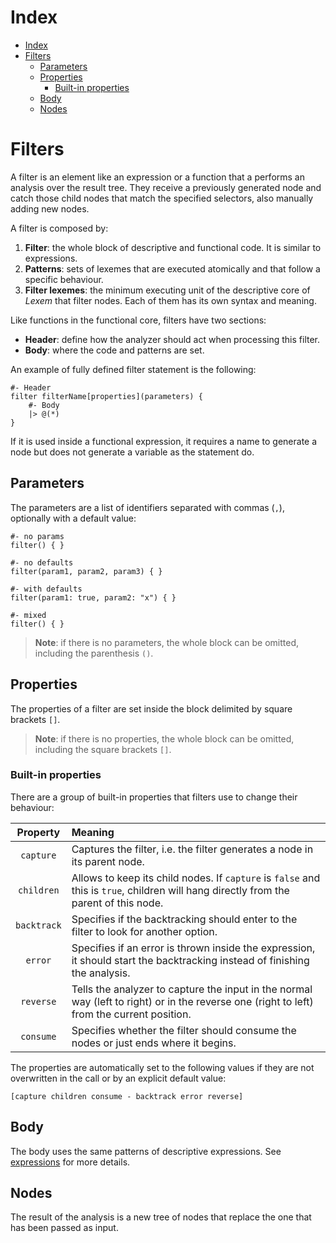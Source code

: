 
# Index

- [Index](#Index)
- [Filters](#Filters)
  - [Parameters](#Parameters)
  - [Properties](#Properties)
    - [Built-in properties](#Built-in-properties)
  - [Body](#Body)
  - [Nodes](#Nodes)

# Filters

A filter is an element like an expression or a function that a performs an analysis over the result tree.
They receive a previously generated node and catch those child nodes that match the specified selectors, also manually adding new nodes.

A filter is composed by:

1. **Filter**: the whole block of descriptive and functional code. It is similar to expressions.
2. **Patterns**: sets of lexemes that are executed atomically and that follow a specific behaviour.
3. **Filter lexemes**: the minimum executing unit of the descriptive core of _Lexem_ that filter nodes. Each of them has its own syntax and meaning.

Like functions in the functional core, filters have two sections:

- **Header**: define how the analyzer should act when processing this filter.
- **Body**: where the code and patterns are set.

An example of fully defined filter statement is the following:

```lexem
#- Header
filter filterName[properties](parameters) {
    #- Body
    |> @(*)
}
```

If it is used inside a functional expression, it requires a name to generate a node but does not generate a variable as the statement do.

## Parameters

The parameters are a list of identifiers separated with commas (`,`), optionally with a default value:

```lexem
#- no params
filter() { }

#- no defaults
filter(param1, param2, param3) { }

#- with defaults
filter(param1: true, param2: "x") { }

#- mixed
filter() { }
```

> **Note**: if there is no parameters, the whole block can be omitted, including the parenthesis `()`.

## Properties

The properties of a filter are set inside the block delimited by square brackets `[]`.

> **Note**: if there is no properties, the whole block can be omitted, including the square brackets `[]`.

### Built-in properties

There are a group of built-in properties that filters use to change their behaviour:

| Property | Meaning |
|:--------:|:--------|
| `capture` | Captures the filter, i.e. the filter generates a node in its parent node. |
| `children` | Allows to keep its child nodes. If `capture` is `false` and this is `true`, children will hang directly from the parent of this node. |
| `backtrack` | Specifies if the backtracking should enter to the filter to look for another option. |
| `error` | Specifies if an error is thrown inside the expression, it should start the backtracking instead of finishing the analysis. |
| `reverse` | Tells the analyzer to capture the input in the normal way (left to right) or in the reverse one (right to left) from the current position. |
| `consume` | Specifies whether the filter should consume the nodes or just ends where it begins. |

The properties are automatically set to the following values if they are not overwritten in the call or by an explicit default value:

```lexem
[capture children consume - backtrack error reverse]
```

## Body

The body uses the same patterns of descriptive expressions. See [expressions](expressions.md#Body) for more details.

## Nodes

The result of the analysis is a new tree of nodes that replace the one that has been passed as input.
